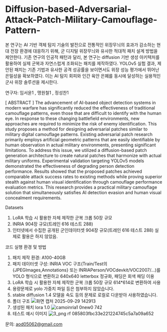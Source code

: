 # Diffusion-based-Adversarial-Attack-Patch-Military-Camouflage-Pattern-
본 연구는 AI 기반 객체 탐지 기술의 발전으로 전통적인 위장무늬의 효과가 감소하는 현대 전장 환경에 대응하기 위해, 군 디지털 위장무늬와 유사한 적대적 패치 설계 방법을 제안한다. 기존 연구의 인공적 패턴과 달리, 본 연구는 diffusion 기반 생성 아키텍처를 활용하여 실제 군복과 자연스럽게 조화되는 패치를 제작하였다. YOLOv5 실험 결과, 제안된 패치는 기존 기법과 유사한 공격 성공률을 보이면서도 위장 성능 평가에서 뛰어난 은밀성을 확보하였다. 이는 AI 탐지 회피와 인간 육안 은폐를 동시에 달성하는 실용적인 군사 위장 솔루션을 제시한다.

연구자: 임서윤1 , 맹원철1 , 정성찬1 

[ ABSTRACT ]
  The advancement of AI-based object detection systems in modern warfare has significantly reduced the effectiveness of traditional camouflage patterns, even those that are difficult to identify with the human eye. In response to these changing battlefield environments, new approaches are required to minimize the risk of enemy identification. This study proposes a method for designing adversarial patches similar to military digital camouflage patterns. Existing adversarial patch research primarily employs artificial geometric patterns that are easily identifiable by human observation in actual military environments, presenting significant limitations. To address this issue, we utilized a diffusion-based patch generation architecture to create natural patches that harmonize with actual military uniforms. Experimental validation targeting YOLOv5 models demonstrated the effectiveness of degrading person detection performance. Results showed that the proposed patches achieved comparable attack success rates to existing methods while proving superior stealth against human visual identification through camouflage performance evaluation metrics. This research provides a practical military camouflage solution that simultaneously satisfies AI detection evasion and human visual concealment requirements.

Datasets
1. LoRA 학습 시 활용한 자체 제작한 군복 크롭 50장 규모
2. INRIA 904장 규모(트레인 616 테스트 288)
3. 인터넷에서 수집한 공개된 군인데이터셋 904장 규모(트레인 616 테스트 288) 실제로 활용은 하지 않았음.

코드 실행 환경 및 방법
1. 패치 제작 환경: A100-40GB
2. 패치 데이터셋 구성: INRIA VOC 구조(Train/Test의 {JPEGImages,Annotations} 또는 INRIAPerson/VOCdevkit/VOC2007/...)를 YOLO 형식으로 변환하고 640x640 letterbox 정규화, 패딩은 회색 패딩 이용
3. LoRA 학습 시 활용한 자체 제작한 군복 크롭 50장 규모 614*614로 변환하여 사용
4. 용량문제로 yolo 가중치 파일 등은 첨부하지 않았습니다.
5. stable diffusion 1.4 모델을 속도 등의 문제로 로컬로 다운받아 사용하였습니다.
6. 폴더 구조
![화면 캡처 2025-09-29 142913](https://github.com/user-attachments/assets/35efcc89-e47a-4fbb-b44f-d898f8945fb4)
7. 생성된 패치 lora 1.0
![camoinria1 0new0 742](https://github.com/user-attachments/assets/6f1929e6-4bfd-4b43-a6f0-76e8c33ce3b2)
8. 테스트 예시 이미지
![3_png rf 085803fbc33e221224745c5a7a09a652](https://github.com/user-attachments/assets/c20f682e-6e1e-4c4e-aefa-72b62a36035a)


문의: aod05062@gmail.com
